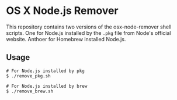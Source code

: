 # OS X Node.js Remover

This repository contains two versions of the osx-node-remover shell scripts.
One for Node.js installed by the `.pkg` file from Node's official website.
Anthoer for Homebrew installed Node.js.

## Usage

```shell
# For Node.js installed by pkg
$ ./remove_pkg.sh

# For Node.js installed by brew
$ ./remove_brew.sh
```
